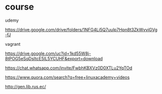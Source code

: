 # course

udemy

https://drive.google.com/drive/folders/1NFG4Li5Q7uulp7Hpn8t3ZkWvviGVg-fJ

vagrant

https://drive.google.com/uc?id=1kd55W8j-8tPOG5eSqDsItcE5IL5YCUHF&export=download

https://chat.whatsapp.com/invite/FwbhKBXVz0D0XTLu2YqTOd


https://www.quora.com/search?q=free+linuxacademy+videos

http://gen.lib.rus.ec/
